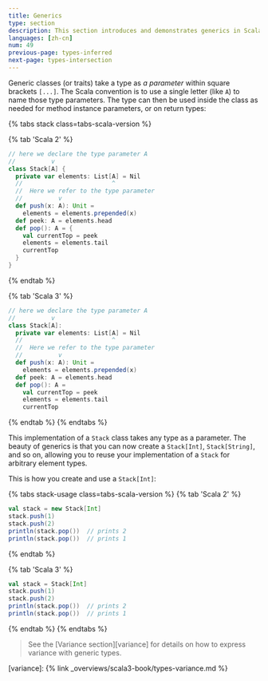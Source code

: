 ```yaml
---
title: Generics
type: section
description: This section introduces and demonstrates generics in Scala 3.
languages: [zh-cn]
num: 49
previous-page: types-inferred
next-page: types-intersection
---
```



Generic classes (or traits) take a type as _a parameter_ within square brackets `[...]`.
The Scala convention is to use a single letter (like `A`) to name those type parameters.
The type can then be used inside the class as needed for method instance parameters, or on return types:

{% tabs stack class=tabs-scala-version %}

{% tab 'Scala 2' %}
```scala
// here we declare the type parameter A
//          v
class Stack[A] {
  private var elements: List[A] = Nil
  //                         ^
  //  Here we refer to the type parameter
  //          v
  def push(x: A): Unit =
    elements = elements.prepended(x)
  def peek: A = elements.head
  def pop(): A = {
    val currentTop = peek
    elements = elements.tail
    currentTop
  }
}
```
{% endtab %}

{% tab 'Scala 3' %}
```scala
// here we declare the type parameter A
//          v
class Stack[A]:
  private var elements: List[A] = Nil
  //                         ^
  //  Here we refer to the type parameter
  //          v
  def push(x: A): Unit =
    elements = elements.prepended(x)
  def peek: A = elements.head
  def pop(): A =
    val currentTop = peek
    elements = elements.tail
    currentTop
```
{% endtab %}
{% endtabs %}

This implementation of a `Stack` class takes any type as a parameter.
The beauty of generics is that you can now create a `Stack[Int]`, `Stack[String]`, and so on, allowing you to reuse your implementation of a `Stack` for arbitrary element types.

This is how you create and use a `Stack[Int]`:

{% tabs stack-usage class=tabs-scala-version %}
{% tab 'Scala 2' %}
```scala
val stack = new Stack[Int]
stack.push(1)
stack.push(2)
println(stack.pop())  // prints 2
println(stack.pop())  // prints 1
```
{% endtab %}

{% tab 'Scala 3' %}
```scala
val stack = Stack[Int]
stack.push(1)
stack.push(2)
println(stack.pop())  // prints 2
println(stack.pop())  // prints 1
```
{% endtab %}
{% endtabs %}

> See the [Variance section][variance] for details on how to express variance with generic types.


[variance]: {% link _overviews/scala3-book/types-variance.md %}

